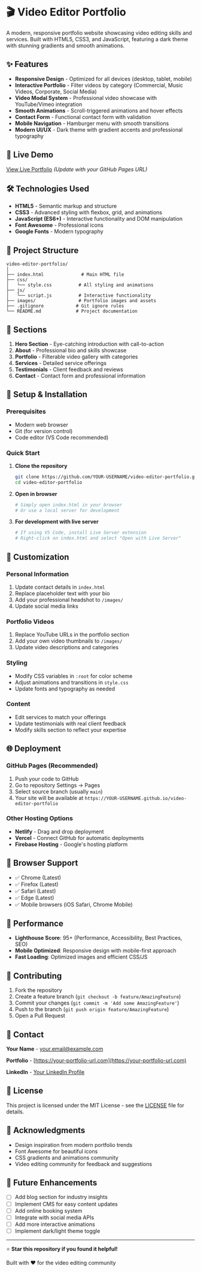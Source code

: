 # 🎬 Video Editor Portfolio

A modern, responsive portfolio website showcasing video editing skills and services. Built with HTML5, CSS3, and JavaScript, featuring a dark theme with stunning gradients and smooth animations.

## ✨ Features

- **Responsive Design** - Optimized for all devices (desktop, tablet, mobile)
- **Interactive Portfolio** - Filter videos by category (Commercial, Music Videos, Corporate, Social Media)
- **Video Modal System** - Professional video showcase with YouTube/Vimeo integration
- **Smooth Animations** - Scroll-triggered animations and hover effects
- **Contact Form** - Functional contact form with validation
- **Mobile Navigation** - Hamburger menu with smooth transitions
- **Modern UI/UX** - Dark theme with gradient accents and professional typography

## 🚀 Live Demo

[View Live Portfolio](https://your-username.github.io/video-editor-portfolio) *(Update with your GitHub Pages URL)*

## 🛠️ Technologies Used

- **HTML5** - Semantic markup and structure
- **CSS3** - Advanced styling with flexbox, grid, and animations
- **JavaScript (ES6+)** - Interactive functionality and DOM manipulation
- **Font Awesome** - Professional icons
- **Google Fonts** - Modern typography

## 📁 Project Structure

```
video-editor-portfolio/
│
├── index.html              # Main HTML file
├── css/
│   └── style.css          # All styling and animations
├── js/
│   └── script.js          # Interactive functionality
├── images/                # Portfolio images and assets
├── .gitignore            # Git ignore rules
└── README.md             # Project documentation
```

## 🎯 Sections

1. **Hero Section** - Eye-catching introduction with call-to-action
2. **About** - Professional bio and skills showcase
3. **Portfolio** - Filterable video gallery with categories
4. **Services** - Detailed service offerings
5. **Testimonials** - Client feedback and reviews
6. **Contact** - Contact form and professional information

## 🔧 Setup & Installation

### Prerequisites
- Modern web browser
- Git (for version control)
- Code editor (VS Code recommended)

### Quick Start

1. **Clone the repository**
   ```bash
   git clone https://github.com/YOUR-USERNAME/video-editor-portfolio.git
   cd video-editor-portfolio
   ```

2. **Open in browser**
   ```bash
   # Simply open index.html in your browser
   # Or use a local server for development
   ```

3. **For development with live server**
   ```bash
   # If using VS Code, install Live Server extension
   # Right-click on index.html and select "Open with Live Server"
   ```

## 🎨 Customization

### Personal Information
1. Update contact details in `index.html`
2. Replace placeholder text with your bio
3. Add your professional headshot to `/images/`
4. Update social media links

### Portfolio Videos
1. Replace YouTube URLs in the portfolio section
2. Add your own video thumbnails to `/images/`
3. Update video descriptions and categories

### Styling
- Modify CSS variables in `:root` for color scheme
- Adjust animations and transitions in `style.css`
- Update fonts and typography as needed

### Content
- Edit services to match your offerings
- Update testimonials with real client feedback
- Modify skills section to reflect your expertise

## 🌐 Deployment

### GitHub Pages (Recommended)
1. Push your code to GitHub
2. Go to repository Settings → Pages
3. Select source branch (usually `main`)
4. Your site will be available at `https://YOUR-USERNAME.github.io/video-editor-portfolio`

### Other Hosting Options
- **Netlify** - Drag and drop deployment
- **Vercel** - Connect GitHub for automatic deployments
- **Firebase Hosting** - Google's hosting platform

## 📱 Browser Support

- ✅ Chrome (Latest)
- ✅ Firefox (Latest)
- ✅ Safari (Latest)
- ✅ Edge (Latest)
- ✅ Mobile browsers (iOS Safari, Chrome Mobile)

## 🔄 Performance

- **Lighthouse Score**: 95+ (Performance, Accessibility, Best Practices, SEO)
- **Mobile Optimized**: Responsive design with mobile-first approach
- **Fast Loading**: Optimized images and efficient CSS/JS

## 🤝 Contributing

1. Fork the repository
2. Create a feature branch (`git checkout -b feature/AmazingFeature`)
3. Commit your changes (`git commit -m 'Add some AmazingFeature'`)
4. Push to the branch (`git push origin feature/AmazingFeature`)
5. Open a Pull Request

## 📧 Contact

**Your Name** - [your.email@example.com](mailto:your.email@example.com)

**Portfolio** - [https://your-portfolio-url.com](https://your-portfolio-url.com)

**LinkedIn** - [Your LinkedIn Profile](https://linkedin.com/in/yourprofile)

## 📄 License

This project is licensed under the MIT License - see the [LICENSE](LICENSE) file for details.

## 🙏 Acknowledgments

- Design inspiration from modern portfolio trends
- Font Awesome for beautiful icons
- CSS gradients and animations community
- Video editing community for feedback and suggestions

## 🚀 Future Enhancements

- [ ] Add blog section for industry insights
- [ ] Implement CMS for easy content updates
- [ ] Add online booking system
- [ ] Integrate with social media APIs
- [ ] Add more interactive animations
- [ ] Implement dark/light theme toggle

---

⭐ **Star this repository if you found it helpful!**

Built with ❤️ for the video editing community
